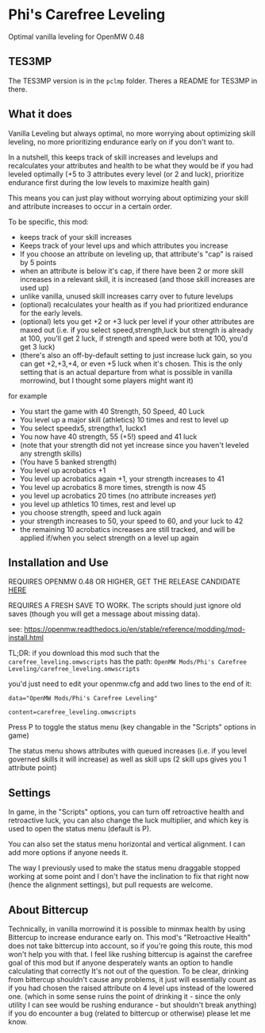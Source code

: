 # Phi's Carefree Leveling
Optimal vanilla leveling for OpenMW 0.48

## TES3MP
The TES3MP version is in the `pclmp` folder.  Theres a README for TES3MP in there.

## What it does
Vanilla Leveling but always optimal, no more worrying about optimizing skill leveling, no more prioritizing endurance early on if you don't want to.

In a nutshell, this keeps track of skill increases and levelups and recalculates your attributes and health to be what they would be if you had leveled optimally (+5 to 3 attributes every level (or 2 and luck), prioritize endurance first during the low levels to maximize health gain)

This means you can just play without worrying about optimizing your skill and attribute increases to occur in a certain order.

To be specific, this mod:
 - keeps track of your skill increases
 - Keeps track of your level ups and which attributes you increase
 - If you choose an attribute on leveling up, that attribute's "cap" is raised by 5 points
 - when an attribute is below it's cap, if there have been 2 or more skill increases in a relevant skill, it is increased (and those skill increases are used up)
 - unlike vanilla, unused skill increases carry over to future levelups
 - (optional) recalculates your health as if you had prioritized endurance for the early levels.
 - (optional) lets you get +2 or +3 luck per level if your other attributes are maxed out (i.e. if you select speed,strength,luck but strength is already at 100, you'll get 2 luck, if strength and speed were both at 100, you'd get 3 luck)
 - (there's also an off-by-default setting to just increase luck gain, so you can get +2,+3,+4, or even +5 luck when it's chosen.  This is the only setting that is an actual departure from what is possible in vanilla morrowind, but I thought some players might want it)

for example
 - You start the game with 40 Strength, 50 Speed, 40 Luck
 - You level up a major skill (athletics) 10 times and rest to level up
 - You select speedx5, strengthx1, luckx1
 - You now have 40 strength, 55 (+5!) speed and 41 luck
 - (note that your strength did not yet increase since you haven't leveled any strength skills)
 - (You have 5 banked strength)
 - You level up acrobatics +1
 - You level up acrobatics again +1, your strength increases to 41
 - You level up acrobatics 8 more times, strength is now 45
 - you level up acrobatics 20 times (no attribute increases *yet*)
 - you level up athletics 10 times, rest and level up
 - you choose strength, speed and luck again
 - your strength increases to 50, your speed to 60, and your luck to 42
 - the remaining 10 acrobatics increases are still tracked, and will be applied if/when you select strength on a level up again

## Installation and Use

REQUIRES OPENMW 0.48 OR HIGHER, GET THE RELEASE CANDIDATE [HERE](https://openmw.org/2022/openmw-0-48-0-is-now-in-rc-phase/)

REQUIRES A FRESH SAVE TO WORK.  The scripts should just ignore old saves (though you will get a message about missing data).

see: https://openmw.readthedocs.io/en/stable/reference/modding/mod-install.html

TL;DR: if you download this mod such that the `carefree_leveling.omwscripts` has the path: `OpenMW Mods/Phi's Carefree Leveling/carefree_leveling.omwscripts`

you'd just need to edit your openmw.cfg and add two lines to the end of it:

```
data="OpenMW Mods/Phi's Carefree Leveling"

content=carefree_leveling.omwscripts
```

Press P to toggle the status menu (key changable in the "Scripts" options in game)

The status menu shows attributes with queued increases (i.e. if you level governed skills it will increase) as well as skill ups (2 skill ups gives you 1 attribute point)

## Settings
In game, in the "Scripts" options, you can turn off retroactive health and retroactive luck, you can also change the luck multiplier, and which key is used to open the status menu (default is P).

You can also set the status menu horizontal and vertical alignment.  I can add more options if anyone needs it.

The way I previously used to make the status menu draggable stopped working at some point and I don't have the inclination to fix that right now (hence the alignment settings), but pull requests are welcome.

## About Bittercup
Technically, in vanilla morrowind it is possible to minmax health by using Bittercup to increase endurance early on.  This mod's "Retroactive Health" does not take bittercup into account, so if you're going this route, this mod won't help you with that.  I feel like rushing bittercup is against the carefree goal of this mod but if anyone desperately wants an option to handle calculating that correctly It's not out of the question.  To be clear, drinking from bittercup shouldn't cause any problems, it just will essentially count as if you had chosen the raised attribute on 4 level ups instead of the lowered one. (which in some sense ruins the point of drinking it - since the only utility I can see would be rushing endurance - but shouldn't break anything) if you do encounter a bug (related to bittercup or otherwise) please let me know.